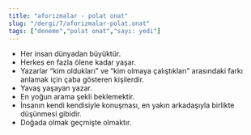 ```yaml
---
title: "aforizmalar - polat onat"
slug: "/dergi/7/aforizmalar-polat.onat"
tags: ["deneme","polat onat","sayı: yedi"]
---
```


- Her insan dünyadan büyüktür.
- Herkes en fazla ölene kadar yaşar.
- Yazarlar “kim oldukları” ve “kim olmaya çalıştıkları” arasındaki farkı anlamak için çaba gösteren kişilerdir.
- Yavaş yaşayan yazar.
- En yoğun arama şekli beklemektir.
- İnsanın kendi kendisiyle konuşması, en yakın arkadaşıyla birlikte düşünmesi gibidir.
- Doğada olmak geçmişte olmaktır.


